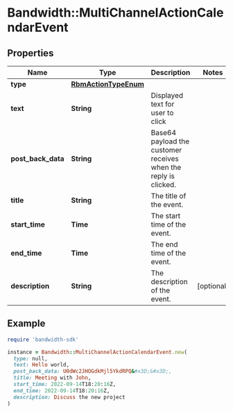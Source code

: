 # Bandwidth::MultiChannelActionCalendarEvent

## Properties

| Name | Type | Description | Notes |
| ---- | ---- | ----------- | ----- |
| **type** | [**RbmActionTypeEnum**](RbmActionTypeEnum.md) |  |  |
| **text** | **String** | Displayed text for user to click |  |
| **post_back_data** | **String** | Base64 payload the customer receives when the reply is clicked. |  |
| **title** | **String** | The title of the event. |  |
| **start_time** | **Time** | The start time of the event. |  |
| **end_time** | **Time** | The end time of the event. |  |
| **description** | **String** | The description of the event. | [optional] |

## Example

```ruby
require 'bandwidth-sdk'

instance = Bandwidth::MultiChannelActionCalendarEvent.new(
  type: null,
  text: Hello world,
  post_back_data: U0dWc2JHOGdkMjl5YkdRPQ&#x3D;&#x3D;,
  title: Meeting with John,
  start_time: 2022-09-14T18:20:16Z,
  end_time: 2022-09-14T18:20:16Z,
  description: Discuss the new project
)
```

